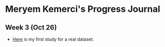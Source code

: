 # Meryem Kemerci's Progress Journal

## Week 3 (Oct 26)


+ [Here](files/deneme.html) is my first study for a real dataset. 
